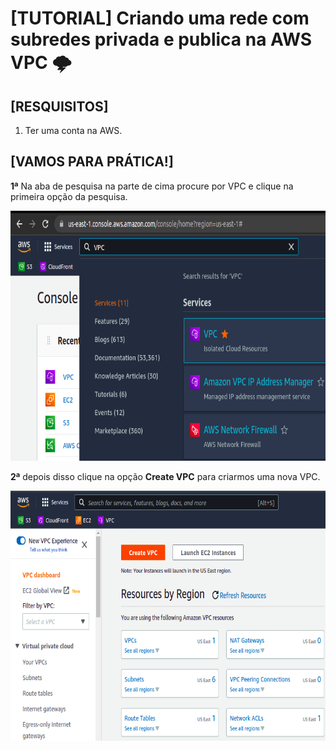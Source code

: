 <h1>[TUTORIAL] Criando uma rede com subredes privada e publica na AWS VPC 🌩</h1>
<h2>[RESQUISITOS]</h2>

<ol>
    <li>Ter uma conta na AWS.</li>
</ol>

<h2>[VAMOS PARA PRÁTICA!]</h2>
<p><b>1ª</b> Na aba de pesquisa na parte de cima procure por VPC e clique na primeira opção da pesquisa.</p>
<img height="400" width="700" src="/src/print/1.vpc.png">

<br>
<p><b>2ª</b> depois disso clique na opção <b>Create VPC</b> para criarmos uma nova VPC.</p>
<img height="400" width="700" src="/src/print/2.vpc.png">
